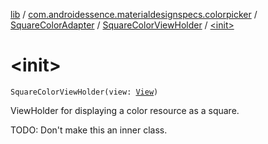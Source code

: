 [lib](../../../index.md) / [com.androidessence.materialdesignspecs.colorpicker](../../index.md) / [SquareColorAdapter](../index.md) / [SquareColorViewHolder](index.md) / [&lt;init&gt;](./-init-.md)

# &lt;init&gt;

`SquareColorViewHolder(view: `[`View`](https://developer.android.com/reference/android/view/View.html)`)`

ViewHolder for displaying a color resource as a square.

TODO: Don't make this an inner class.

